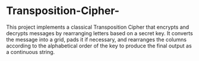 # Transposition-Cipher-
This project implements a classical Transposition Cipher that encrypts and decrypts messages by rearranging letters based on a secret key. It converts the message into a grid, pads it if necessary, and rearranges the columns according to the alphabetical order of the key to produce the final output as a continuous string.
